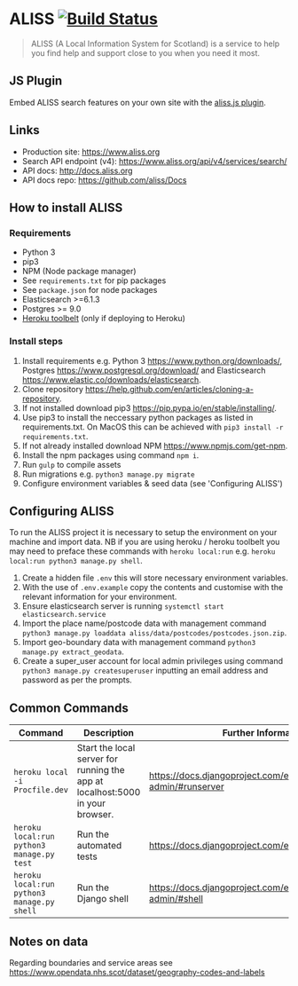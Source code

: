 # ALISS [![Build Status](https://travis-ci.org/aliss/ALISS.svg?branch=master)](https://travis-ci.org/aliss/ALISS)

> ALISS (A Local Information System for Scotland) is a service to help you find help and support close to you when you need it most.

## JS Plugin

Embed ALISS search features on your own site with the [aliss.js plugin](https://github.com/aliss/aliss.js).

## Links

- Production site: https://www.aliss.org
- Search API endpoint (v4): https://www.aliss.org/api/v4/services/search/
- API docs: http://docs.aliss.org
- API docs repo: https://github.com/aliss/Docs

## How to install ALISS

### Requirements

- Python 3
- pip3
- NPM (Node package manager)
- See `requirements.txt` for pip packages
- See `package.json` for node packages
- Elasticsearch >=6.1.3
- Postgres >= 9.0
- [Heroku toolbelt](https://devcenter.heroku.com/articles/heroku-cli) (only if deploying to Heroku)

### Install steps

1. Install requirements e.g. Python 3 https://www.python.org/downloads/, Postgres https://www.postgresql.org/download/ and Elasticsearch https://www.elastic.co/downloads/elasticsearch.
2. Clone repository https://help.github.com/en/articles/cloning-a-repository.
3. If not installed download pip3 https://pip.pypa.io/en/stable/installing/.
4. Use pip3 to install the neccessary python packages as listed in requirements.txt. On MacOS this can be achieved with `pip3 install -r requirements.txt`.
5. If not already installed download NPM https://www.npmjs.com/get-npm.
6. Install the npm packages using command `npm i`.
7. Run `gulp` to compile assets
8. Run migrations e.g. `python3 manage.py migrate`
9. Configure environment variables & seed data (see 'Configuring ALISS')

## Configuring ALISS
To run the ALISS project it is necessary to setup the environment on your machine and import data. NB if you are using heroku / heroku toolbelt you may need to preface these commands with `heroku local:run` e.g. `heroku local:run python3 manage.py shell`.

1. Create a hidden file `.env` this will store necessary environment variables.
2. With the use of `.env.example` copy the contents and customise with the relevant information for your environment.
3. Ensure elasticsearch server is running `systemctl start elasticsearch.service`
4. Import the place name/postcode data with management command `python3 manage.py loaddata aliss/data/postcodes/postcodes.json.zip`.
5. Import geo-boundary data with management command `python3 manage.py extract_geodata`.
6. Create a super_user account for local admin privileges using command `python3 manage.py createsuperuser` inputting an email address and password as per the prompts.

## Common Commands
|Command|Description|Further Information|
|-------|-----------|-------------------|
|`heroku local -i Procfile.dev`|Start the local server for running the app at localhost:5000 in your browser.|https://docs.djangoproject.com/en/1.11/ref/django-admin/#runserver|
|`heroku local:run python3 manage.py test`|Run the automated tests|https://docs.djangoproject.com/en/1.11/topics/testing/|
|`heroku local:run python3 manage.py shell`|Run the Django shell|https://docs.djangoproject.com/en/1.11/ref/django-admin/#shell|

## Notes on data

Regarding boundaries and service areas see https://www.opendata.nhs.scot/dataset/geography-codes-and-labels
